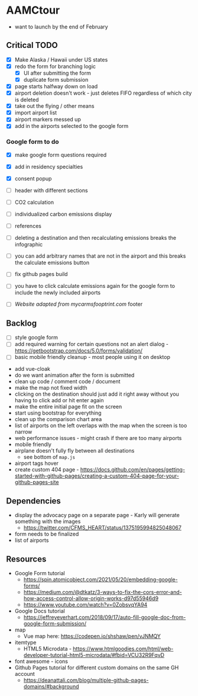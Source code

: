 # AAMCtour

- want to launch by the end of February

## Critical TODO
- [x] Make Alaska / Hawaii under US states
- [x] redo the form for branching logic
  - [x] UI after submitting the form
  - [x] duplicate form submission
- [x] page starts halfway down on load
- [x] airport deletion doesn't work - just deletes FIFO regardless of which city is deleted
- [x] take out the flying / other means
- [x] import airport list
- [x] airport markers messed up
- [x] add in the airports selected to the google form

### Google form to do
- [x] make google form questions required
- [x] add in residency specialties

- [x] consent popup
- [ ] header with different sections
- [ ] CO2 calculation
- [ ] individualized carbon emissions display
- [ ] references
- [ ] deleting a destination and then recalculating emissions breaks the infographic
- [ ] you can add arbitrary names that are not in the airport and this breaks the calculate emissions button
- [ ] fix github pages build
- [ ] you have to click calculate emissions again for the google form to include the newly included airports
- [ ] *Website adapted from mycarmsfooptrint.com* footer

## Backlog
- [ ] style google form
- [ ] add required warning for certain questions not an alert dialog - https://getbootstrap.com/docs/5.0/forms/validation/
- [ ] basic mobile friendly cleanup - most people using it on desktop
- add vue-cloak
- do we want animation after the form is submitted
- clean up code / comment code / document
- make the map not fixed width
- clicking on the destination should just add it right away without you having to click add or hit enter again
- make the entire initial page fit on the screen
- start using bootstrap for everything
- clean up the comparison chart area
- list of airports on the left overlaps with the map when the screen is too narrow
- web performance issues - might crash if there are too many airports
- mobile friendly
- airplane doesn't fully fly between all destinations
  - see bottom of `map.js`
- airport tags hover
- create custom 404 page - https://docs.github.com/en/pages/getting-started-with-github-pages/creating-a-custom-404-page-for-your-github-pages-site

## Dependencies
- display the advocacy page on a separate page - Karly will generate something with the images
  - https://twitter.com/CFMS_HEART/status/1375195994825048067
- form needs to be finalized
- list of airports

## Resources
- Google Form tutorial
  - https://spin.atomicobject.com/2021/05/20/embedding-google-forms/
  - https://medium.com/@dtkatz/3-ways-to-fix-the-cors-error-and-how-access-control-allow-origin-works-d97d55946d9
  - https://www.youtube.com/watch?v=0ZobsvqYA94
- Google Docs tutorial
  - https://jeffreyeverhart.com/2018/09/17/auto-fill-google-doc-from-google-form-submission/
- map
    - Vue map here: https://codepen.io/shshaw/pen/vJNMQY
- itemtype
    - HTML5 Microdata - https://www.htmlgoodies.com/html/web-developer-tutorial-html5-microdata/#fbid=VCU32R9FqvD
- font awesome - icons
- Github Pages tutorial for different custom domains on the same GH account
  - https://deanattali.com/blog/multiple-github-pages-domains/#background